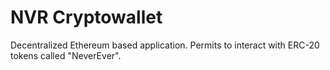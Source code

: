 # NVR Cryptowallet
Decentralized Ethereum based application. Permits to interact with ERC-20 tokens called "NeverEver".

